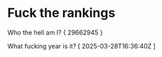 # Fuck the rankings

Who the hell am I?
{ 29662945 }

What fucking year is it?
[ 2025-03-28T16:36:40Z ]
